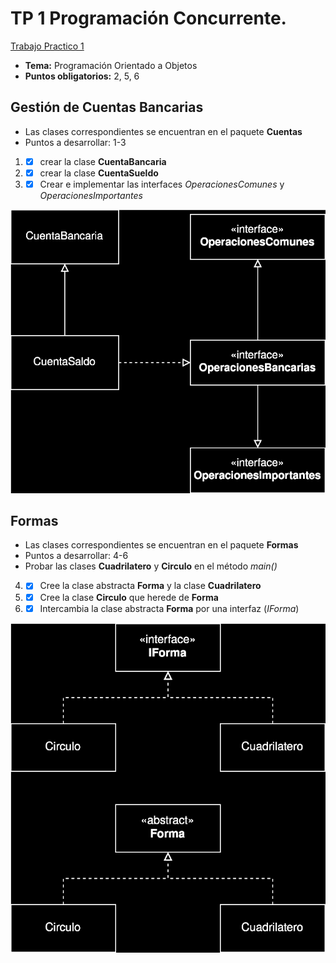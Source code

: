 # TP 1 Programación Concurrente.
[Trabajo Practico 1](./doc/MDPyPCTP01_2024-Paradigma%20Orientado%20a%20Objetos.pdf)
- **Tema:** Programación Orientado a Objetos
- **Puntos obligatorios:** 2, 5, 6

## Gestión de Cuentas Bancarias
- Las clases correspondientes se encuentran en el paquete **Cuentas**
- Puntos a desarrollar: 1-3

1. - [x] crear la clase **CuentaBancaria**
2. - [x] crear la clase **CuentaSueldo**
3. - [x] Crear e implementar las interfaces *OperacionesComunes* y *OperacionesImportantes*

![CunetasUML](./docs/cuentas.svg)

## Formas
- Las clases correspondientes se encuentran en el paquete **Formas**
- Puntos a desarrollar: 4-6
- Probar las clases **Cuadrilatero** y **Circulo** en el método *main()*

4. - [x] Cree la clase abstracta **Forma** y la clase **Cuadrilatero**
5. - [x] Cree la clase **Circulo** que herede de **Forma**
6. - [x] Intercambia la clase abstracta **Forma** por una interfaz (*IForma*)

![FormasUML](./docs/formas.svg)
